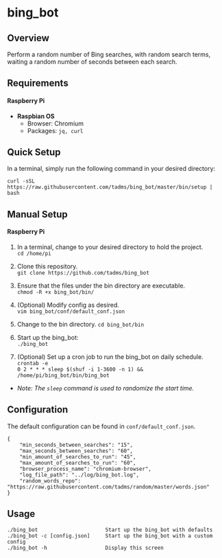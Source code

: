 # bing_bot

Overview
--------
Perform a random number of Bing searches, with random search terms, waiting a random
number of seconds between each search.  


Requirements
------------
#### Raspberry Pi
* **Raspbian OS**
  * Browser: Chromium
  * Packages: `jq, curl`  


Quick Setup
-----------
In a terminal, simply run the following command in your desired directory:

`curl -sSL https://raw.githubusercontent.com/tadms/bing_bot/master/bin/setup | bash`


Manual Setup
------------
#### Raspberry Pi

1. In a terminal, change to your desired directory to hold the project. <br>
`cd /home/pi`

2. Clone this repository. <br>
`git clone https://github.com/tadms/bing_bot`

3. Ensure that the files under the bin directory are executable. <br>
`chmod -R +x bing_bot/bin/`

4. (Optional) Modify config as desired. <br>
`vim bing_bot/conf/default_conf.json`

5. Change to the bin directory.
`cd bing_bot/bin`

5. Start up the bing_bot: <br>
`./bing_bot`

6. (Optional) Set up a cron job to run the bing_bot on daily schedule. <br>
`crontab -e` <br>
`0 2 * * * sleep $(shuf -i 1-3600 -n 1) && /home/pi/bing_bot/bin/bing_bot` <br>
  * *Note:  The `sleep` command is used to randomize the start time.*


Configuration
-------------
The default configuration can be found in `conf/default_conf.json`.

    {
    	"min_seconds_between_searches": "15",
    	"max_seconds_between_searches": "60",
    	"min_amount_of_searches_to_run": "45",
    	"max_amount_of_searches_to_run": "60",
    	"browser_process_name": "chromium-browser",
    	"log_file_path": "../log/bing_bot.log",
    	"random_words_repo": "https://raw.githubusercontent.com/tadms/random/master/words.json"
    }


Usage
-----
    ./bing_bot                      Start up the bing_bot with defaults
    ./bing_bot -c [config.json]     Start up the bing_bot with a custom config
    ./bing_bot -h                   Display this screen
